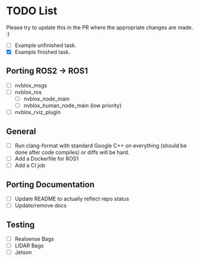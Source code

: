 # TODO List
Please try to update this in the PR where the appropriate changes are made. :)
- [ ] Example unfinished task.
- [x] Example finished task.

## Porting ROS2 -> ROS1
- [ ] nvblox_msgs
- [ ] nvblox_ros
  - [ ] nvblox_node_main
  - [ ] nvblox_human_node_main (low priority)
- [ ] nvblox_rviz_plugin

## General
- [ ] Run clang-format with standard Google C++ on everything (should be done after code compiles) or diffs will be hard.
- [ ] Add a Dockerfile for ROS1
- [ ] Add a CI job

## Porting Documentation
- [ ] Update README to actually reflect repo status
- [ ] Update/remove docs

## Testing
- [ ] Realsense Bags
- [ ] LIDAR Bags
- [ ] Jetson
